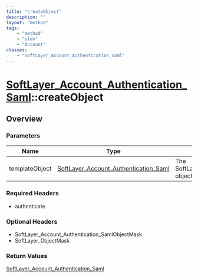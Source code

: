 ```yaml
---
title: "createObject"
description: ""
layout: "method"
tags:
    - "method"
    - "sldn"
    - "Account"
classes:
    - "SoftLayer_Account_Authentication_Saml"
---
```

# [SoftLayer_Account_Authentication_Saml](/reference/services/SoftLayer_Account_Authentication_Saml)::createObject




## Overview 


### Parameters 
|Name | Type | Description |
| --- | --- | --- |
|templateObject| <a href='/reference/datatypes/SoftLayer_Account_Authentication_Saml'>SoftLayer_Account_Authentication_Saml </a>| The SoftLayer_Account_Authentication_Saml object that you wish to create.|


### Required Headers
* authenticate

### Optional Headers
* SoftLayer_Account_Authentication_SamlObjectMask
* SoftLayer_ObjectMask

### Return Values
<a href='/reference/datatypes/SoftLayer_Account_Authentication_Saml'>SoftLayer_Account_Authentication_Saml </a>

